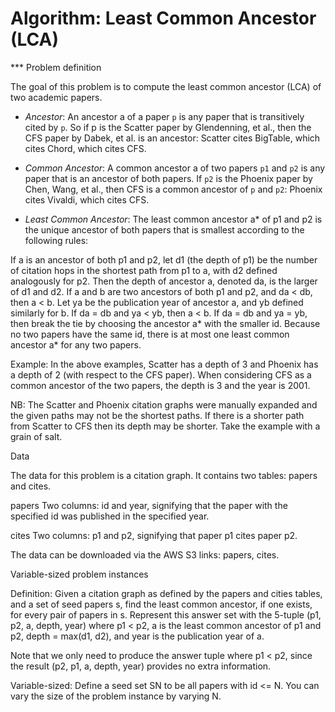 Algorithm: Least Common Ancestor (LCA)
======================================

*** Problem definition

The goal of this problem is to compute the least common ancestor (LCA) of two academic papers.

- *Ancestor*: An ancestor a of a paper `p` is any paper that is transitively cited by `p`. 
So if p is the Scatter paper by Glendenning, et al., then the CFS paper by Dabek, 
et al. is an ancestor: Scatter cites BigTable, which cites Chord, which cites CFS.

- *Common Ancestor*: A common ancestor a of two papers `p1` and `p2` is any paper that is an ancestor of both papers. 
   If `p2` is the Phoenix paper by Chen, Wang, et al., then CFS is a common ancestor of `p` and `p2`: Phoenix cites Vivaldi, which cites CFS.

- *Least Common Ancestor*: The least common ancestor a* of p1 and p2 is the unique ancestor of both papers that is smallest according to the following rules:

If a is an ancestor of both p1 and p2, let d1 (the depth of p1) be the number of citation hops in the shortest path from p1 to a, with d2 defined analogously for p2. Then the depth of ancestor a, denoted da, is the larger of d1 and d2. If a and b are two ancestors of both p1 and p2, and da < db, then a < b.
Let ya be the publication year of ancestor a, and yb defined similarly for b. If da = db and ya < yb, then a < b.
If da = db and ya = yb, then break the tie by choosing the ancestor a* with the smaller id.
Because no two papers have the same id, there is at most one least common ancestor a* for any two papers.

Example: In the above examples, Scatter has a depth of 3 and Phoenix has a depth of 2 (with respect to the CFS paper). When considering CFS as a common ancestor of the two papers, the depth is 3 and the year is 2001.

NB: The Scatter and Phoenix citation graphs were manually expanded and the given paths may not be the shortest paths. If there is a shorter path from Scatter to CFS then its depth may be shorter. Take the example with a grain of salt.


Data

The data for this problem is a citation graph. It contains two tables: papers and cites.

papers Two columns: id and year, signifying that the paper with the specified id was published in the specified year.

cites Two columns: p1 and p2, signifying that paper p1 cites paper p2.

The data can be downloaded via the AWS S3 links: papers, cites.


Variable-sized problem instances

Definition: Given a citation graph as defined by the papers and cities tables, and a set of seed papers s, find the least common ancestor, if one exists, for every pair of papers in s. Represent this answer set with the 5-tuple (p1, p2, a, depth, year) where p1 < p2, a is the least common ancestor of p1 and p2, depth = max(d1, d2), and year is the publication year of a.

Note that we only need to produce the answer tuple where p1 < p2, since the result (p2, p1, a, depth, year) provides no extra information.

Variable-sized: Define a seed set SN to be all papers with id <= N. You can vary the size of the problem instance by varying N.
